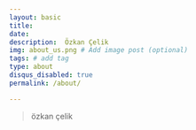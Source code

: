 ```yaml
---
layout: basic
title: 
date: 
description:  Özkan Çelik
img: about_us.png # Add image post (optional)
tags: # add tag
type: about
disqus_disabled: true
permalink: /about/

---
```



> özkan çelik
